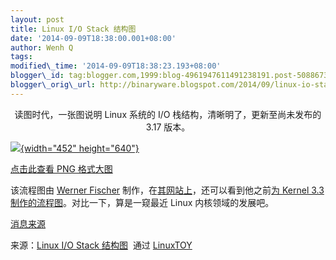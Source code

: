 ```yaml
--- 
layout: post 
title: Linux I/O Stack 结构图 
date: '2014-09-09T18:38:00.001+08:00' 
author: Wenh Q
tags:
modified\_time: '2014-09-09T18:38:23.193+08:00' 
blogger\_id: tag:blogger.com,1999:blog-4961947611491238191.post-5088673258436012955
blogger\_orig\_url: http://binaryware.blogspot.com/2014/09/linux-io-stack.html
---
```

<div class="separator" style="clear: both; text-align: center;">

读图时代，一张图说明 Linux 系统的 I/O 栈结构，清晰明了，更新至尚未发布的
3.17 版本。

</div>



[![](http://www.thomas-krenn.com/de/wikiDE/images/8/86/Linux-storage-stack-diagram_v3.17.png){width="452"
height="640"}](http://www.thomas-krenn.com/de/wikiDE/images/8/86/Linux-storage-stack-diagram_v3.17.png)



[点击此查看 PNG
格式大图](http://www.thomas-krenn.com/de/wikiDE/images/8/86/Linux-storage-stack-diagram_v3.17.png)



该流程图由 [Werner
Fischer](http://www.thomas-krenn.com/en/wiki/Benutzer:Wfischer)
制作，在[其网站上](http://www.thomas-krenn.com/en/wiki/Linux_Storage_Stack_Diagram)，还可以看到他之前[为
Kernel 3.3
制作的流程图](http://www.thomas-krenn.com/de/wikiDE/images/d/da/Linux-io-stack-diagram_v1.0.png)。对比一下，算是一窥最近
Linux 内核领域的发展吧。



[消息来源](https://plus.google.com/u/0/105935925965639365455/posts/hvkxFnDbo21)
<div>




</div>

<div>

来源：[Linux I/O Stack
结构图](https://linuxtoy.org/archives/linux-io-stack-%E7%BB%93%E6%9E%84%E5%9B%BE.html)  通过 [LinuxTOY](https://linuxtoy.org/)

</div>
